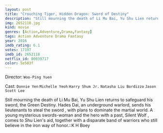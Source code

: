 ```yaml
---
layout: post
title: "Crouching Tiger, Hidden Dragon: Sword of Destiny"
description: "Still mourning the death of Li Mu Bai, Yu Shu Lien returns to safeguard his sword, the Green Destiny. Hades Dai, an underground warlord, sends his lieutenants to steal the sword , with plans to dominate the martial world. A young mysterious swords-woman and the hero with a past, Silent Wolf , comes to Shu Lien's aid, together with a disparate band of warriors who still believe in the iron way of honor..."
img: 2652118.jpg
kind: movie
genres: [Action,Adventure,Drama,Fantasy]
tags: Action Adventure Drama Fantasy 
year: 2016
imdb_rating: 6.1
votes: 17197
imdb_id: 2652118
netflix_id: 80039717
color: 5e503f
---
```

Director: `Woo-Ping Yuen`  

Cast: `Donnie Yen` `Michelle Yeoh` `Harry Shum Jr.` `Natasha Liu Bordizzo` `Jason Scott Lee` 

Still mourning the death of Li Mu Bai, Yu Shu Lien returns to safeguard his sword, the Green Destiny. Hades Dai, an underground warlord, sends his lieutenants to steal the sword , with plans to dominate the martial world. A young mysterious swords-woman and the hero with a past, Silent Wolf , comes to Shu Lien's aid, together with a disparate band of warriors who still believe in the iron way of honor.::K H Boey